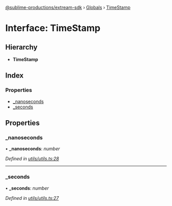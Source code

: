 [@sublime-productions/extream-sdk](../README.md) › [Globals](../globals.md) › [TimeStamp](timestamp.md)

# Interface: TimeStamp

## Hierarchy

* **TimeStamp**

## Index

### Properties

* [_nanoseconds](timestamp.md#_nanoseconds)
* [_seconds](timestamp.md#_seconds)

## Properties

###  _nanoseconds

• **_nanoseconds**: *number*

*Defined in [utils/utils.ts:28](https://github.com/Extream-SaaS/ex-sdk/blob/dd0fa1a/src/utils/utils.ts#L28)*

___

###  _seconds

• **_seconds**: *number*

*Defined in [utils/utils.ts:27](https://github.com/Extream-SaaS/ex-sdk/blob/dd0fa1a/src/utils/utils.ts#L27)*
